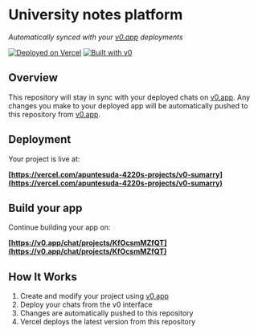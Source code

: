 # University notes platform

*Automatically synced with your [v0.app](https://v0.app) deployments*

[![Deployed on Vercel](https://img.shields.io/badge/Deployed%20on-Vercel-black?style=for-the-badge&logo=vercel)](https://vercel.com/apuntesuda-4220s-projects/v0-sumarry)
[![Built with v0](https://img.shields.io/badge/Built%20with-v0.app-black?style=for-the-badge)](https://v0.app/chat/projects/KfOcsmMZfQT)

## Overview

This repository will stay in sync with your deployed chats on [v0.app](https://v0.app).
Any changes you make to your deployed app will be automatically pushed to this repository from [v0.app](https://v0.app).

## Deployment

Your project is live at:

**[https://vercel.com/apuntesuda-4220s-projects/v0-sumarry](https://vercel.com/apuntesuda-4220s-projects/v0-sumarry)**

## Build your app

Continue building your app on:

**[https://v0.app/chat/projects/KfOcsmMZfQT](https://v0.app/chat/projects/KfOcsmMZfQT)**

## How It Works

1. Create and modify your project using [v0.app](https://v0.app)
2. Deploy your chats from the v0 interface
3. Changes are automatically pushed to this repository
4. Vercel deploys the latest version from this repository